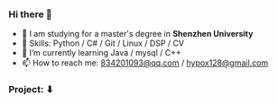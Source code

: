 ### Hi there 👋
- 📘  I am studying for a master's degree in **Shenzhen University**
- 🔧 Skills: Python / C# / Git / Linux / DSP / CV 
- 🌱 I’m currently learning  Java / mysql / C++
- 📫 How to reach me: 834201093@qq.com / hypox128@gmail.com
### Project: ⬇ 